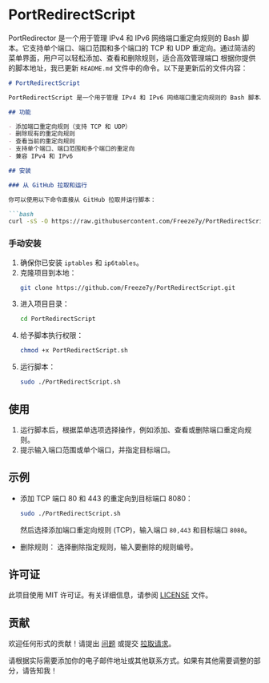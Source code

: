 # PortRedirectScript
PortRedirector 是一个用于管理 IPv4 和 IPv6 网络端口重定向规则的 Bash 脚本。它支持单个端口、端口范围和多个端口的 TCP 和 UDP 重定向。通过简洁的菜单界面，用户可以轻松添加、查看和删除规则，适合高效管理端口
根据你提供的脚本地址，我已更新 `README.md` 文件中的命令。以下是更新后的文件内容：

```markdown
# PortRedirectScript

PortRedirectScript 是一个用于管理 IPv4 和 IPv6 网络端口重定向规则的 Bash 脚本。它支持单个端口、端口范围和多个端口的 TCP 和 UDP 重定向。通过简洁的菜单界面，用户可以轻松添加、查看和删除规则，适合高效管理端口。

## 功能

- 添加端口重定向规则（支持 TCP 和 UDP）
- 删除现有的重定向规则
- 查看当前的重定向规则
- 支持单个端口、端口范围和多个端口的重定向
- 兼容 IPv4 和 IPv6

## 安装

### 从 GitHub 拉取和运行

你可以使用以下命令直接从 GitHub 拉取并运行脚本：

```bash
curl -sS -O https://raw.githubusercontent.com/Freeze7y/PortRedirectScript/main/PortRedirectScript/PortRedirectScript.sh && chmod +x PortRedirectScript.sh && sudo ./PortRedirectScript.sh
```

### 手动安装

1. 确保你已安装 `iptables` 和 `ip6tables`。
2. 克隆项目到本地：
   ```bash
   git clone https://github.com/Freeze7y/PortRedirectScript.git
   ```
3. 进入项目目录：
   ```bash
   cd PortRedirectScript
   ```
4. 给予脚本执行权限：
   ```bash
   chmod +x PortRedirectScript.sh
   ```
5. 运行脚本：
   ```bash
   sudo ./PortRedirectScript.sh
   ```

## 使用

1. 运行脚本后，根据菜单选项选择操作，例如添加、查看或删除端口重定向规则。
2. 提示输入端口范围或单个端口，并指定目标端口。

## 示例

- 添加 TCP 端口 80 和 443 的重定向到目标端口 8080：
  ```bash
  sudo ./PortRedirectScript.sh
  ```
  然后选择添加端口重定向规则 (TCP)，输入端口 `80,443` 和目标端口 `8080`。

- 删除规则：
  选择删除指定规则，输入要删除的规则编号。

## 许可证

此项目使用 MIT 许可证。有关详细信息，请参阅 [LICENSE](LICENSE) 文件。

## 贡献

欢迎任何形式的贡献！请提出 [问题](https://github.com/Freeze7y/PortRedirectScript/issues) 或提交 [拉取请求](https://github.com/Freeze7y/PortRedirectScript/pulls)。

请根据实际需要添加你的电子邮件地址或其他联系方式。如果有其他需要调整的部分，请告知我！
